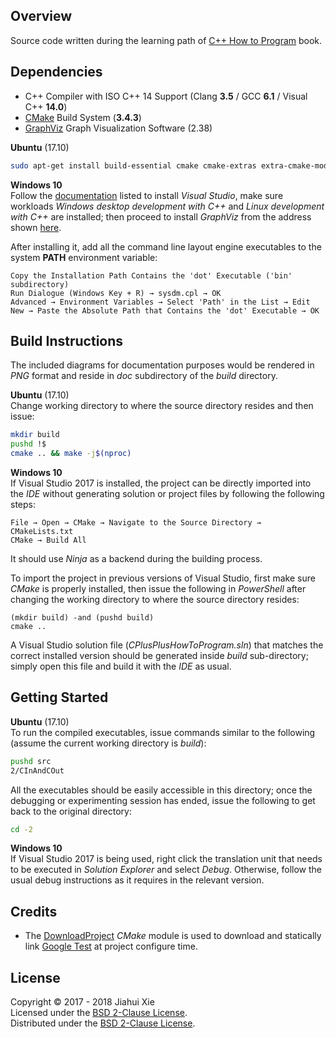 ## Overview
Source code written during the learning path of [C++ How to Program][HTP]
book.

## Dependencies
* C++ Compiler with ISO C++ 14 Support (Clang **3.5** / GCC **6.1** / Visual C++ **14.0**)
* [CMake][CMK] Build System (**3.4.3**)
* [GraphViz][GVZ] Graph Visualization Software (2.38)

**Ubuntu** (17.10)  
```bash
sudo apt-get install build-essential cmake cmake-extras extra-cmake-modules graphviz
```

**Windows 10**  
Follow the [documentation][VS2017] listed to install *Visual Studio*, make sure
workloads *Windows desktop development with C++* and
*Linux development with C++* are installed; then proceed to install *GraphViz*
from the address shown
[here](https://graphviz.gitlab.io/_pages/Download/Download_windows.html).

After installing it, add all the command line layout engine executables to the
system **PATH** environment variable:
```
Copy the Installation Path Contains the 'dot' Executable ('bin' subdirectory)
Run Dialogue (Windows Key + R) → sysdm.cpl → OK
Advanced → Environment Variables → Select 'Path' in the List → Edit
New → Paste the Absolute Path that Contains the 'dot' Executable → OK
```

## Build Instructions
The included diagrams for documentation purposes would be rendered in *PNG*
format and reside in *doc* subdirectory of the *build* directory.

**Ubuntu** (17.10)  
Change working directory to where the source directory resides and then issue:
```bash
mkdir build
pushd !$
cmake .. && make -j$(nproc)
```

**Windows 10**  
If Visual Studio 2017 is installed, the project can be directly imported into
the *IDE* without generating solution or project files by following the
following steps:
```
File → Open → CMake → Navigate to the Source Directory → CMakeLists.txt
CMake → Build All
```
It should use *Ninja* as a backend during the building process.

To import the project in previous versions of Visual Studio, first make sure
*CMake* is properly installed, then issue the following in *PowerShell* after
changing the working directory to where the source directory resides:
```
(mkdir build) -and (pushd build)
cmake ..
```
A Visual Studio solution file (*CPlusPlusHowToProgram.sln*) that matches the
correct installed version should be generated inside *build* sub-directory;
simply open this file and build it with the *IDE* as usual.

## Getting Started
**Ubuntu** (17.10)  
To run the compiled executables, issue commands similar to the following
(assume the current working directory is *build*):
```bash
pushd src
2/CInAndCOut
```
All the executables should be easily accessible in this directory; once the
debugging or experimenting session has ended, issue the following to get back
to the original directory:
```bash
cd -2
```

**Windows 10**  
If Visual Studio 2017 is being used, right click the translation unit that
needs to be executed in *Solution Explorer* and select *Debug*. Otherwise, follow
the usual debug instructions as it requires in the relevant version.

## Credits
* The [DownloadProject][DOWNPRO] *CMake* module is used to download and
statically link [Google Test][GTEST] at project configure time.

## License
Copyright © 2017 - 2018 Jiahui Xie  
Licensed under the [BSD 2-Clause License][BSD2].  
Distributed under the [BSD 2-Clause License][BSD2].  

[BSD2]: https://opensource.org/licenses/BSD-2-Clause
[CMK]: https://cmake.org/
[CMAKEGENERATORS]: https://cmake.org/cmake/help/git-master/manual/cmake-generators.7.html
[DOWNPRO]: https://github.com/Crascit/DownloadProject
[HTP]: https://www.deitel.com/books/cpphtp10
[GTEST]: https://github.com/google/googletest
[GVZ]: https://graphviz.org/
[VS2017]: https://docs.microsoft.com/en-us/visualstudio/install/install-visual-studio
